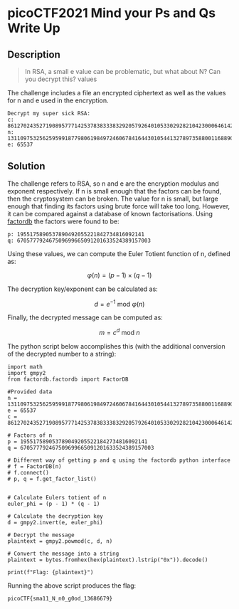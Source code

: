 # picoCTF2021 Mind your Ps and Qs Write Up

## Description

> In RSA, a small e value can be problematic, but what about N? Can you decrypt this? values

The challenge includes a file an encrypted ciphertext as well as the values for n and e used in the encryption.

```
Decrypt my super sick RSA:
c: 861270243527190895777142537838333832920579264010533029282104230006461420086153423
n: 1311097532562595991877980619849724606784164430105441327897358800116889057763413423
e: 65537
```

## Solution

The challenge refers to RSA, so n and e are the encryption modulus and exponent respectively. If n is small enough that the factors can be found, then the cryptosystem can be broken. The value for n is small, but large enough that finding its factors using brute force will take too long. However, it can be compared against a database of known factorisations. Using [factordb](http://www.factordb.com/) the factors were found to be:

```
p: 1955175890537890492055221842734816092141
q: 670577792467509699665091201633524389157003
```

Using these values, we can compute the Euler Totient function of n, defined as:

$$
\varphi(n) = (p - 1) \times (q - 1)
$$

The decryption key/exponent can be calculated as:

$$
d = e^{-1} \ \text{mod} \ \varphi(n)
$$

Finally, the decrypted message can be computed as:

$$
m = c^d \ \text{mod} \ n
$$

The python script below accomplishes this (with the additional conversion of the decrypted number to a string):

```
import math
import gmpy2
from factordb.factordb import FactorDB

#Provided data
n = 1311097532562595991877980619849724606784164430105441327897358800116889057763413423
e = 65537
c = 861270243527190895777142537838333832920579264010533029282104230006461420086153423

# Factors of n
p = 1955175890537890492055221842734816092141
q = 670577792467509699665091201633524389157003

# Different way of getting p and q using the factordb python interface
# f = FactorDB(n)
# f.connect()
# p, q = f.get_factor_list()


# Calculate Eulers totient of n
euler_phi = (p - 1) * (q - 1)

# Calculate the decryption key
d = gmpy2.invert(e, euler_phi)

# Decrypt the message
plaintext = gmpy2.powmod(c, d, n)

# Convert the message into a string
plaintext = bytes.fromhex(hex(plaintext).lstrip("0x")).decode()

print(f"Flag: {plaintext}")
```

Running the above script produces the flag:

```
picoCTF{sma11_N_n0_g0od_13686679}
```





